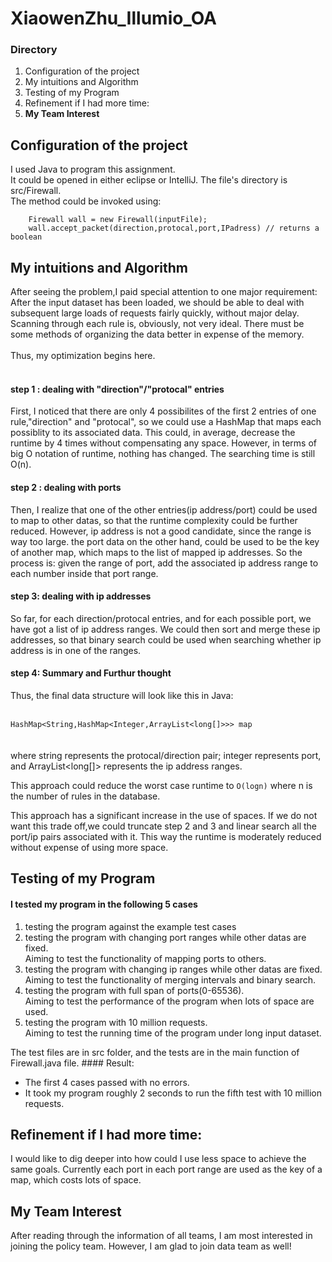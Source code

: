 # XiaowenZhu_Illumio_OA
### Directory
  <ol>
  <li>Configuration of the project</li>
  <li>My intuitions and Algorithm</li>
  <li>Testing of my Program</li>
  <li>Refinement if I had more time:</li>
  <li><strong>My Team Interest</strong></li>
    
  </ol>

## Configuration of the project
  I used Java to program this assignment.<br/>
  It could be opened in either eclipse or IntelliJ. The file's directory is src/Firewall.<br/>
  The method could be invoked using: <br/>
```
    Firewall wall = new Firewall(inputFile);
    wall.accept_packet(direction,protocal,port,IPadress) // returns a boolean
```
## My intuitions and Algorithm
After seeing the problem,I paid special attention to one major requirement: After the input dataset has been loaded, we should be able to deal with subsequent large loads of requests fairly quickly, without major delay.<br/> Scanning through each rule is, obviously, not very ideal. There must be some methods of organizing the data better in expense of the memory. <br/><br/>Thus, my optimization begins here.<br/><br/>
#### step 1 : dealing with "direction"/"protocal" entries
First, I noticed that there are only 4 possibilites of the first 2 entries of one rule,"direction" and "protocal", so we could use a HashMap that maps each possiblity to its associated data. This could, in average, decrease the runtime by 4 times without compensating any space. However, in terms of big O notation of runtime, nothing has changed. The searching time is still O(n).<br/>

#### step 2 : dealing with ports
Then, I realize that one of the other entries(ip address/port) could be used to map to other datas, so that the runtime complexity could be further reduced. However, ip address is not a good candidate, since the range is way too large. the port data on the other hand, could be used to be the key of another map, which maps to the list of mapped ip addresses. So the process is: given the range of port, add the associated ip address range to each number inside that port range.

#### step 3: dealing with ip addresses
So far, for each direction/protocal entries, and for each possible port, we have got a list of ip address ranges. We could then sort and merge these ip addresses, so that binary search could be used when searching whether ip address is in one of the ranges.

#### step 4: Summary and Furthur thought
Thus, the final data structure will look like this in Java: <br/><br/>
<code>
  HashMap<String,HashMap<Integer,ArrayList<long[]>>> map
</code> <br/><br/>
where string represents the protocal/direction pair; integer represents port,
and ArrayList<long[]> represents the ip address ranges.

This approach could reduce the worst case runtime to <code>O(logn)</code> where n is the number of rules in the database. 

This approach has a significant increase in the use of spaces. If we do not want this trade off,we could truncate step 2 and 3 and linear search all the port/ip pairs associated with it. This way the runtime is moderately reduced without expense of using more space.

## Testing of my Program
#### I tested my program in the following 5 cases
<ol>
  <li>testing the program against the example test cases</li>
  <li>testing the program with changing port ranges while other datas are fixed.<br/>
    Aiming to test the functionality of mapping ports to others.
  </li>
  <li>testing the program with changing ip ranges while other datas are fixed.
    <br/>Aiming to test the functionality of merging intervals and binary search.
  </li>
  <li>testing the program with full span of ports(0-65536). <br/>
    Aiming to test the performance of the program when lots of space are used.
  </li>
  <li> testing the program with 10 million requests. <br/>
    Aiming to test the running time of the program under long input dataset.</li>
</ol>
The test files are in src folder, and the tests are in the main function of Firewall.java file.
#### Result:
  <ul>
  <li> The first 4 cases passed with no errors. </li>
  <li> It took my program roughly 2 seconds to run the fifth test with 10 million 
      requests.
  </li>
  </ul>

## Refinement if I had more time:
I would like to dig deeper into how could I use less space to achieve the same goals. Currently each port in each port range are used as the key of a map, which costs lots of space.

## My Team Interest
After reading through the information of all teams, I am most interested in joining the policy team. However, I am glad to join data team as well!
